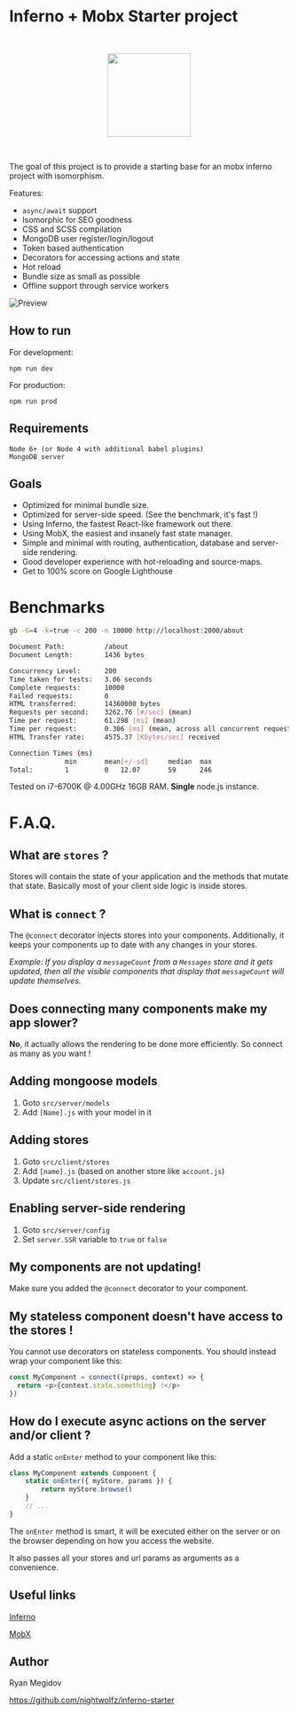 # Inferno + Mobx Starter project

<p>&nbsp;</p>
<p align="center"><img src="http://infernojs.org/img/inferno.png" width="150px"></p>
<p>&nbsp;</p>

The goal of this project is to provide a starting base for an mobx inferno project with isomorphism.

Features:
+ `async/await` support
+ Isomorphic for SEO goodness
+ CSS and SCSS compilation
+ MongoDB user register/login/logout
+ Token based authentication
+ Decorators for accessing actions and state
+ Hot reload
+ Bundle size as small as possible
+ Offline support through service workers


![Preview](https://raw.githubusercontent.com/nightwolfz/inferno-starter/master/preview.png)

## How to run

For development:

    npm run dev

For production:

    npm run prod

## Requirements

    Node 6+ (or Node 4 with additional babel plugins)
    MongoDB server

## Goals

- Optimized for minimal bundle size.
- Optimized for server-side speed. (See the benchmark, it's fast !)
- Using Inferno, the fastest React-like framework out there. 
- Using MobX, the easiest and insanely fast state manager.
- Simple and minimal with routing, authentication, database and server-side rendering.
- Good developer experience with hot-reloading and source-maps.
- Get to 100% score on Google Lighthouse

# Benchmarks

```sh
gb -G=4 -k=true -c 200 -n 10000 http://localhost:2000/about

Document Path:          /about
Document Length:        1436 bytes

Concurrency Level:      200
Time taken for tests:   3.06 seconds
Complete requests:      10000
Failed requests:        0
HTML transferred:       14360000 bytes
Requests per second:    3262.76 [#/sec] (mean)
Time per request:       61.298 [ms] (mean)
Time per request:       0.306 [ms] (mean, across all concurrent requests)
HTML Transfer rate:     4575.37 [Kbytes/sec] received

Connection Times (ms)
              min       mean[+/-sd]     median  max
Total:        1         0   12.07       59      246
```
Tested on i7-6700K @ 4.00GHz 16GB RAM. **Single** node.js instance.

# F.A.Q.

## What are `stores` ?

Stores will contain the state of your application and the methods that mutate that state.
Basically most of your client side logic is inside stores.


## What is `connect` ?

The `@connect` decorator injects stores into your components.
Additionally, it keeps your components up to date with any changes in your stores.

_Example: If you display a `messageCount` from a `Messages` store and it gets updated, 
then all the visible components that display that `messageCount` will update themselves._


## Does connecting many components make my app slower?

**No**, it actually allows the rendering to be done more efficiently. So connect as many as you want !


## Adding mongoose models

1. Goto `src/server/models`
2. Add `[Name].js` with your model in it

## Adding stores

1. Goto `src/client/stores`
2. Add `[name].js` (based on another store like `account.js`)
3. Update `src/client/stores.js`

## Enabling server-side rendering

1. Goto `src/server/config`
2. Set `server.SSR` variable to `true` or `false`

## My components are not updating!

Make sure you added the `@connect` decorator to your component.

## My stateless component doesn't have access to the stores !

You cannot use decorators on stateless components.
You should instead wrap your component like this:

```js
const MyComponent = connect((props, context) => {
  return <p>{context.state.something} !</p>
})
````

## How do I execute async actions on the server and/or client ?

Add a static `onEnter` method to your component like this:

```js
class MyComponent extends Component {
    static onEnter({ myStore, params }) {
        return myStore.browse()
    }
    // ...
}
```

The `onEnter` method is smart, it will be executed either on the server or on the browser depending on how you access the website.

It also passes all your stores and url params as arguments as a convenience.


## Useful links

[Inferno](https://github.com/trueadm/inferno)

[MobX](https://mobxjs.github.io/mobx/)


## Author

Ryan Megidov

https://github.com/nightwolfz/inferno-starter
